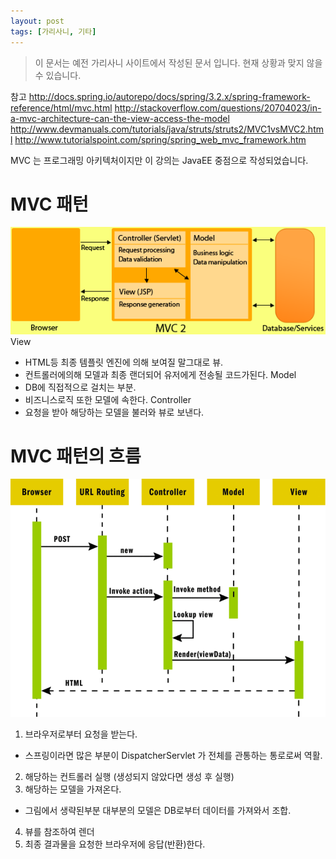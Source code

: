 ```yaml
---
layout: post
tags: [가리사니, 기타]
---
```


> 이 문서는 예전 가리사니 사이트에서 작성된 문서 입니다.
현재 상황과 맞지 않을 수 있습니다.



참고
http://docs.spring.io/autorepo/docs/spring/3.2.x/spring-framework-reference/html/mvc.html
http://stackoverflow.com/questions/20704023/in-a-mvc-architecture-can-the-view-access-the-model
http://www.devmanuals.com/tutorials/java/struts/struts2/MVC1vsMVC2.html
http://www.tutorialspoint.com/spring/spring_web_mvc_framework.htm

MVC 는 프로그래밍 아키텍처이지만 이 강의는 JavaEE 중점으로 작성되었습니다.



# MVC 패턴
![](/file/old/131.gif)
View
- HTML등 최종 템플릿 엔진에 의해 보여질 말그대로 뷰.
- 컨트롤러에의해 모델과 최종 랜더되어 유저에게 전송될 코드가된다.
Model
- DB에 직접적으로 걸치는 부분.
- 비즈니스로직 또한 모델에 속한다.
Controller
- 요청을 받아 해당하는 모델을 불러와 뷰로 보낸다.


# MVC 패턴의 흐름
![](/file/old/132.gif)
1. 브라우저로부터 요청을 받는다.
- 스프링이라면 많은 부분이 DispatcherServlet 가 전체를 관통하는 통로로써 역활.
2. 해당하는 컨트롤러 실행 (생성되지 않았다면 생성 후 실행)
3. 해당하는 모델을 가져온다.
- 그림에서 생략된부분 대부분의 모델은 DB로부터 데이터를 가져와서 조합.
4. 뷰를 참조하여 렌더
5. 최종 결과물을 요청한 브라우저에 응답(반환)한다.